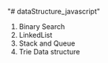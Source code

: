 "# dataStructure_javascript" 
1. Binary Search
2. LinkedList
3. Stack and Queue
4. Trie Data structure
